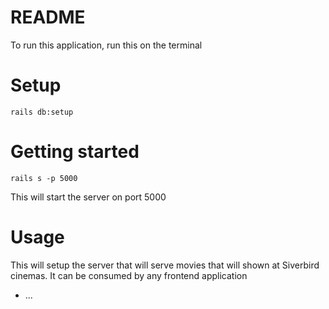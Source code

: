 # README

To run this application, run this on the terminal

# Setup

`rails db:setup`

# Getting started

`rails s -p 5000`

This will start the server on port 5000

# Usage

This will setup the server that will serve movies that will shown at Siverbird cinemas. It can be consumed by any frontend application
* ...
